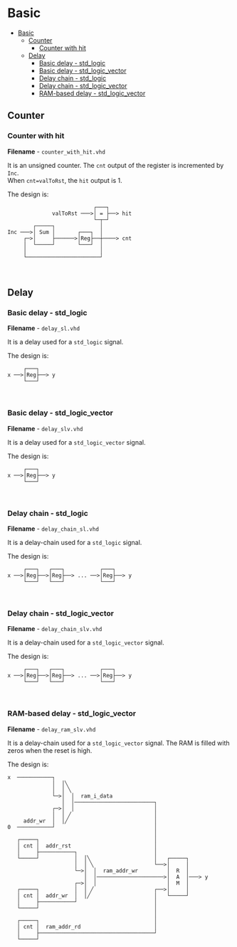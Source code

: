 Basic
===

- [Basic](#basic)
  - [Counter](#counter)
    - [Counter with hit](#counter-with-hit)
  - [Delay](#delay)
    - [Basic delay - std\_logic](#basic-delay---std_logic)
    - [Basic delay - std\_logic\_vector](#basic-delay---std_logic_vector)
    - [Delay chain - std\_logic](#delay-chain---std_logic)
    - [Delay chain - std\_logic\_vector](#delay-chain---std_logic_vector)
    - [RAM-based delay - std\_logic\_vector](#ram-based-delay---std_logic_vector)


## Counter

### Counter with hit

**Filename** - `counter_with_hit.vhd`

It is an unsigned counter. The  `cnt` output of the register is incremented by `Inc`.  
When `cnt=valToRst`, the `hit` output is 1.

The design is:

```
                           ┌───┐
              valToRst ───>│ = ├──> hit
                           └─┬─┘
        ┌─────┐              │
Inc ───>│ Sum │       ┌───┐  │
     ┌─>│     ├──────>│Reg├──┼────> cnt
     │  └─────┘       └───┘  │
     │                       │
     └───────────────────────┘
```

<br>

## Delay

### Basic delay - std_logic

**Filename** - `delay_sl.vhd`

It is a delay used for a `std_logic` signal.

The design is:

```
     ┌───┐  
x ──>│Reg├──> y
     └───┘
```

<br>

### Basic delay - std_logic_vector

**Filename** - `delay_slv.vhd`

It is a delay used for a `std_logic_vector` signal.

The design is:

```
     ┌───┐  
x ──>│Reg├──> y
     └───┘
```

<br>

### Delay chain - std_logic

**Filename** - `delay_chain_sl.vhd`

It is a delay-chain used for a `std_logic` signal.

The design is:

```
     ┌───┐   ┌───┐           ┌───┐  
x ──>│Reg├──>│Reg├──> ... ──>│Reg├──> y
     └───┘   └───┘           └───┘
```

<br>

### Delay chain - std_logic_vector

**Filename** - `delay_chain_slv.vhd`

It is a delay-chain used for a `std_logic_vector` signal.

The design is:

```
     ┌───┐   ┌───┐           ┌───┐  
x ──>│Reg├──>│Reg├──> ... ──>│Reg├──> y
     └───┘   └───┘           └───┘
```

<br>

### RAM-based delay - std_logic_vector

**Filename** - `delay_ram_slv.vhd`

It is a delay-chain used for a `std_logic_vector` signal.
The RAM is filled with zeros when the reset is high.

The design is:

```
x  ───────────┐ 
              │  │╲
              │  │ ╲
              └─>│  │  ram_i_data
                 │  │─────────────────────────┐
              ┌─>│  │                         │
              │  │ ╱                          │
     addr_wr  │  │╱                           │
0  ───────────┘                               │
                                              │
   ┌─────┐                                    │
   │ cnt │  addr_rst                          │
   │     ├───────────┐                        │    
   └─────┘           │  │╲                    │   ┌─────┐
                     │  │ ╲                   └──>│     │
                     └─>│  │  ram_addr_wr         │  R  │
                        │  │─────────────────────>│  A  │───> y
                     ┌─>│  │                      │  M  │  
   ┌─────┐           │  │ ╱                   ┌──>│     │  
   │ cnt │  addr_wr  │  │╱                    │   └─────┘  
   │     ├───────────┘                        │    
   └─────┘                                    │     
                                              │     
   ┌─────┐                                    │     
   │ cnt │  ram_addr_rd                       │     
   │     ├────────────────────────────────────┘     
   └─────┘
 
```

<br>
